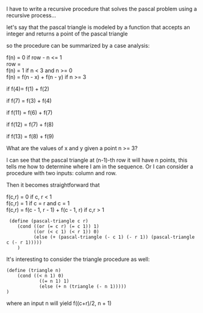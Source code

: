 I have to write a recursive procedure that solves the pascal problem using a recursive process...

let's say that the pascal triangle is modeled by a function that accepts an integer and returns a point of the pascal triangle


so the procedure can be summarized by a case analysis:

f(n) = 0 if row - n <= 1  
row =   
f(n) = 1 if n < 3 and n >= 0  
f(n) = f(n - x) + f(n - y) if n >= 3  


if f(4)= f(1) + f(2)

if f(7) = f(3) + f(4)

if f(11) = f(6) + f(7)

if f(12) = f(7) + f(8)

if f(13) = f(8) + f(9)
   

What are the values of x and y given a point n >= 3?

 I can see that the pascal triangle at (n-1)-th row it will have n points, this tells me how to determine where I am in the sequence. Or I can consider a procedure with two inputs: column and row.
 
 Then it becomes straightforward that
 
 f(c,r) = 0 if c, r < 1  
 f(c,r) = 1 if c = r and c = 1  
 f(c,r) = f(c - 1, r - 1) + f(c - 1, r) if c,r > 1  
 
``` racket
 (define (pascal-triangle c r)
    (cond ((or (= c r) (= c 1)) 1)
          ((or (< c 1) (< r 1)) 0)
          (else (+ (pascal-triangle (- c 1) (- r 1)) (pascal-triangle c (- r 1)))))
    )
```
	

It's interesting to consider the triangle procedure as well:

``` racket
(define (triangle n) 
	(cond ((< n 1) 0)
			((= n 1) 1)
			(else (+ n (triangle (- n 1)))))
)
```

where an input n will yield f((c+r)/2, n + 1)
			
 